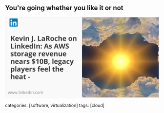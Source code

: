 ## You're going whether you like it or not

![Image of sunset](/images/Cloud.png)

categories: [software, virtualization]
tags: [cloud]

